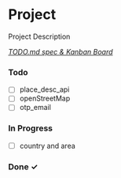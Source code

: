 # Project

Project Description

<em>[TODO.md spec & Kanban Board](https://bit.ly/3fCwKfM)</em>

### Todo

- [ ] place_desc_api  
- [ ] openStreetMap  
- [ ] otp_email  

### In Progress

- [ ] country and area  

### Done ✓


